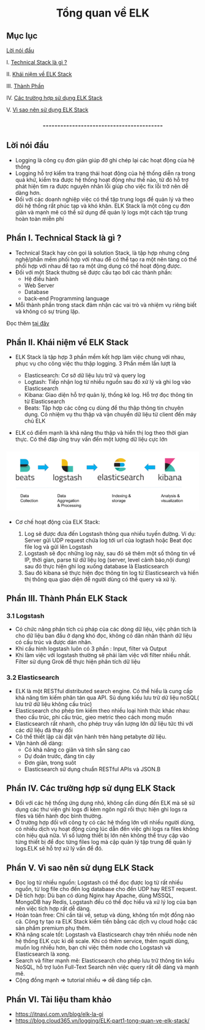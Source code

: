 <h1 align="center">Tổng quan về ELK</h1>

## Mục lục
[Lời nói đầu](#loinoidau)

I.  [Technical Stack là gì ?](#technicalstack)

II. [Khái niệm về ELK Stack](#ELKstack)

III. [Thành Phần](#thanhphan)

IV. [Các trường hợp sử dụng ELK Stack](#sudung)

V. [Vì sao nên sử dụng ELK Stack](#visao)

<h3 align="center">-----------------------------------------</h3>

## <a name="loinoidau"></a>Lời nói đầu

- Logging là công cụ đơn giản giúp đỡ ghi chép lại các hoạt động của hệ thống 
- Logging hỗ trợ kiểm tra trạng thái hoạt động của hệ thống diễn ra trong quá khứ, kiểm tra được hệ thống hoạt động như thế nào, từ đó hỗ trợ phát hiện tìm ra được nguyên nhân lỗi giúp cho việc fix lỗi trở nên dễ dàng hơn.
- Đối với các doanh nghiệp việc có thể tập trung logs để quản lý và theo dõi hệ thống rất phúc tạp và khó khăn. ELK Stack là một công cụ đơn giản và mạnh mẽ có thể sử dụng để quản lý logs một cách tập trung hoàn toàn miễn phí


## Phần I. <a name="technicalstack"></a>Technical Stack là gì ?
- Technical Stack hay còn gọi là solution Stack, là tập hợp nhưng công nghệ/phần mềm phối hợp với nhau để có thể tạo ra một nên tàng có thể phối hợp với nhau để tạo ra một ứng dụng có thể hoạt động được.
- Đối với một Stack thường sẽ được cấu tạo bới các thành phần:
  - Hệ điều hành
  - Web Server
  - Database
  - back-end Programming language
- Mỗi thành phần trong stack đảm nhận các vai trò và nhiệm vụ riêng biết và không có sự trùng lặp.

Đọc thêm [tại đây](https://toidicodedao.com/2017/05/23/giai-thich-technical-stack-la-gi/)
## Phần II. <a name="ELKstack"></a>Khái niệm về ELK Stack
- ELK Stack là tập hợp 3 phần mềm kết hợp làm việc chung với nhau, phục vụ cho công việc thu thập logging. 3 Phần mềm lần lượt là
  - Elasticsearch: Cơ sở dữ liệu lưu trữ và query log
  - Logtash: Tiếp nhận log từ nhiều nguồn sau đó xử lý và ghi log vào Elasticsearch
  - Kibana: Giao diện hỗ trợ quản lý, thống kê log. Hỗ trợ đọc thông tin từ Elasticsearch
  - Beats: Tập hợp các công cụ dùng để thu thập thông tin chuyên dụng. Có nhiệm vụ thu thập và vận chuyển dữ liệu từ client đến máy chủ ELK

-  ELK có điểm mạnh là khả năng thu thập và hiển thị log theo thời gian thực. Có thể đáp ứng truy vấn đến một lượng dữ liệu cực lớn


<h3 align="center"><img src="../../ELK-Stack/03-Images/dosc/1.png"></h3>

- Cơ chế hoạt động của ELK Stack:

  1. Log sẽ được đưa đến Logstash thông qua nhiều tuyến đường. Ví dụ: Server gửi UDP request chứa log tới url của logtash hoặc Beat đọc file log và gửi lên Logstash
  2. Logstash sẽ đọc những log này, sau đó sẽ thêm một số thông tin về IP, thời gian, parse từ dữ liệu log (server, level cảnh báo,nội dung) sau đó thực hiện ghi log xuống database là Elasticsearch
  3. Sau đó kibana sẽ thực hiện đọc thông tin log từ Elasticsearch và hiển thị thông qua giao diện để người dùng có thể query và xử lý.



## Phần III. <a name="thanhphan"></a>Thành Phần ELK Stack
### 3.1 Logstash
- Có chức năng phân tích cú pháp của các dòng dữ liệu, việc phân tích là cho dữ liệu ban đầu ở dạng khó đọc, không có dãn nhãn thành dữ liệu có cấu trúc và được dán nhãn.
- Khi cấu hình logstash luôn có 3 phần : Input, filter và Output
- Khi làm việc với logstash thường sẽ phải làm việc với filter nhiều nhất. Filter sử dụng Grok để thực hiện phân tích dữ liệu 

### 3.2 Elasticsearch
- ELK là một RESTful distributed search engine. Có thể hiểu là cung cấp khả năng tìm kiếm phân tán qua API. Sủ dụng kiểu lưu trữ dữ liệu noSQL( lưu trữ dữ liệu không cấu trúc)
- Elasticsearch cho phép tìm kiếm theo nhiều loại hình thức khác nhau: theo cấu trúc, phi cấu trúc, gieo metric theo cách mong muốn
- Elasticsearch rất nhanh, cho phép truy vấn lượng lớn dữ liệu tức thì với các dữ liệu đã thay đổi 
- Có thể thiết lập cài đặt vận hành trên hàng petabyte dữ liệu.
- Vận hành dễ dàng:
  - Có khả năng co giãn và tính sẵn sàng cao
  - Dự đoán trước, đáng tin cậy
  - Đơn giản, trong suôt
  - Elasticsearch sử dụng chuẩn RESTful APIs và JSON.B
## Phần IV. <a name="sudung"></a>Các trường hợp sử dụng ELK Stack

- Đối với các hệ thống ứng dụng nhỏ, không cần dùng đến ELK mà sẽ sử dụng các thư viện ghi logs đi kèm ngôn ngữ rồi thực hiện ghi logs ra files và tiến hành đọc bình thường.
- Ở trường hợp đối với công ty có các hệ thống lớn với nhiều người dùng, có nhiều dịch vụ hoạt động cùng lúc dẫn đến việc ghi logs ra files không còn hiệu quả nữa. Vì số lượng thiết bị lớn nên không thể truy cập vào từng thiết bị để đọc từng files log mà cập quản lý tập trung để quản lý logs.ELK sẽ hỗ trợ xử lý vấn để đó.
## Phần V. <a name="visao"></a>Vì sao nên sử dụng ELK Stack

 - Đọc log từ nhiều nguồn: Logstash có thể đọc được log từ rất nhiều nguồn, từ log file cho đến log database cho đến UDP hay REST request.
 - Dễ tích hợp: Dù bạn có dùng Nginx hay Apache, dùng MSSQL, MongoDB hay Redis, Logstash đều có thể đọc hiểu và xử lý log của bạn nên việc tích hợp rất dễ dàng.
 - Hoàn toàn free: Chỉ cần tải về, setup và dùng, không tốn một đồng nào cả. Công ty tạo ra ELK Stack kiếm tiền bằng các dịch vụ cloud hoặc các sản phẩm premium phụ thêm.
 - Khả năng scale tốt: Logstash và Elasticsearch chạy trên nhiều node nên hệ thống ELK cực kì dễ scale. Khi có thêm service, thêm người dùng, muốn log nhiều hơn, bạn chỉ việc thêm node cho Logstash và Elasticsearch là xong.
 - Search và filter mạnh mẽ: Elasticsearch cho phép lưu trữ thông tin kiểu NoSQL, hỗ trợ luôn Full-Text Search nên việc query rất dễ dàng và mạnh mẽ.
 - Cộng đồng mạnh => tutorial nhiều => dễ dàng tiếp cận.


## Phần VI. <a name="visao"></a>Tài liệu tham khảo
- https://itnavi.com.vn/blog/elk-la-gi
- https://blog.cloud365.vn/logging/ELK-part1-tong-quan-ve-elk-stack/